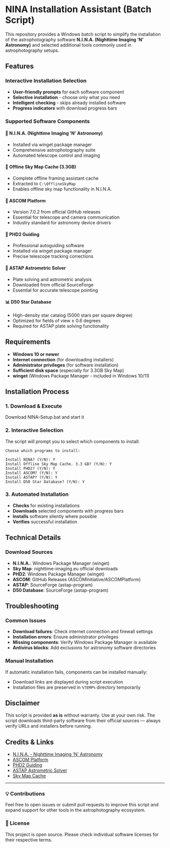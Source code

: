 # NINA Installation Assistant (Batch Script)

This repository provides a Windows batch script to simplify the installation of the astrophotography software **N.I.N.A. (Nighttime Imaging 'N' Astronomy)** and selected additional tools commonly used in astrophotography setups.

## Features

### Interactive Installation Selection
- **User-friendly prompts** for each software component
- **Selective installation** - choose only what you need
- **Intelligent checking** - skips already installed software
- **Progress indicators** with download progress bars

### Supported Software Components

#### 🔭 **N.I.N.A. (Nighttime Imaging 'N' Astronomy)**
- Installed via winget package manager
- Comprehensive astrophotography suite
- Automated telescope control and imaging

#### 🌌 **Offline Sky Map Cache (3.3GB)**
- Complete offline framing assistant cache
- Extracted to `C:\OfflineSkyMap`
- Enables offline sky map functionality in N.I.N.A.

#### 📡 **ASCOM Platform**
- Version 7.0.2 from official GitHub releases
- Essential for telescope and camera communication
- Industry standard for astronomy device drivers

#### 🎯 **PHD2 Guiding**
- Professional autoguiding software
- Installed via winget package manager
- Precise telescope tracking corrections

#### 🌟 **ASTAP Astrometric Solver**
- Plate solving and astrometric analysis
- Downloaded from official SourceForge
- Essential for accurate telescope pointing

#### 📊 **D50 Star Database**
- High-density star catalog (5000 stars per square degree)
- Optimized for fields of view ≥ 0.6 degrees
- Required for ASTAP plate solving functionality

## Requirements

- **Windows 10 or newer**
- **Internet connection** (for downloading installers)
- **Administrator privileges** (for software installation)
- **Sufficient disk space** (especially for 3.3GB Sky Map)
- **winget** (Windows Package Manager - included in Windows 10/11)

## Installation Process

### 1. Download & Execute
Download NINA-Setup.bat and start it

### 2. Interactive Selection
The script will prompt you to select which components to install:

```
Choose which programs to install:

Install NINA? (Y/N): Y
Install Offline Sky Map Cache. 3.3 GB? (Y/N): Y
Install PHD2? (Y/N): Y
Install ASCOM? (Y/N): Y
Install ASTAP? (Y/N): Y
Install D50 Star Database? (Y/N): Y
```

### 3. Automated Installation
- **Checks** for existing installations
- **Downloads** selected components with progress bars
- **Installs** software silently where possible
- **Verifies** successful installation

## Technical Details

### Download Sources
- **N.I.N.A.**: Windows Package Manager (winget)
- **Sky Map**: nighttime-imaging.eu official downloads
- **PHD2**: Windows Package Manager (winget)
- **ASCOM**: GitHub Releases (ASCOMInitiative/ASCOMPlatform)
- **ASTAP**: SourceForge (astap-program)
- **D50 Database**: SourceForge (astap-program)


## Troubleshooting

### Common Issues
- **Download failures**: Check internet connection and firewall settings
- **Installation errors**: Ensure administrator privileges
- **Missing components**: Verify Windows Package Manager is available
- **Antivirus blocks**: Add exclusions for astronomy software directories

### Manual Installation
If automatic installation fails, components can be installed manually:
- Download links are displayed during script execution
- Installation files are preserved in `%TEMP%` directory temporarily

## Disclaimer

This script is provided **as is** without warranty. Use at your own risk. The script downloads third-party software from their official sources — always verify URLs and installers before running.

## Credits & Links

- [N.I.N.A. - Nighttime Imaging 'N' Astronomy](https://nighttime-imaging.eu/)
- [ASCOM Platform](https://ascom-standards.org/)
- [PHD2 Guiding](https://openphdguiding.org/)
- [ASTAP Astrometric Solver](https://www.hnsky.org/astap.htm)
- [Sky Map Cache](https://nighttime-imaging.eu/download/)

---

### 💡 Contributions

Feel free to open issues or submit pull requests to improve this script and expand support for other tools in the astrophotography ecosystem.

### 📝 License

This project is open source. Please check individual software licenses for their respective terms.
